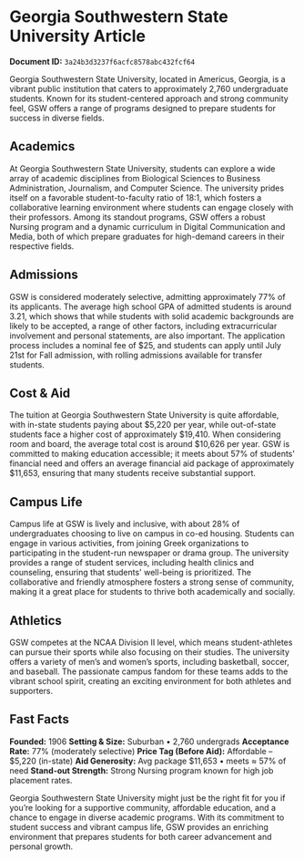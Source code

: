 # Georgia Southwestern State University Article

**Document ID:** `3a24b3d3237f6acfc8578abc432fcf64`

Georgia Southwestern State University, located in Americus, Georgia, is a vibrant public institution that caters to approximately 2,760 undergraduate students. Known for its student-centered approach and strong community feel, GSW offers a range of programs designed to prepare students for success in diverse fields.

## Academics
At Georgia Southwestern State University, students can explore a wide array of academic disciplines from Biological Sciences to Business Administration, Journalism, and Computer Science. The university prides itself on a favorable student-to-faculty ratio of 18:1, which fosters a collaborative learning environment where students can engage closely with their professors. Among its standout programs, GSW offers a robust Nursing program and a dynamic curriculum in Digital Communication and Media, both of which prepare graduates for high-demand careers in their respective fields.

## Admissions
GSW is considered moderately selective, admitting approximately 77% of its applicants. The average high school GPA of admitted students is around 3.21, which shows that while students with solid academic backgrounds are likely to be accepted, a range of other factors, including extracurricular involvement and personal statements, are also important. The application process includes a nominal fee of $25, and students can apply until July 21st for Fall admission, with rolling admissions available for transfer students.

## Cost & Aid
The tuition at Georgia Southwestern State University is quite affordable, with in-state students paying about $5,220 per year, while out-of-state students face a higher cost of approximately $19,410. When considering room and board, the average total cost is around $10,626 per year. GSW is committed to making education accessible; it meets about 57% of students' financial need and offers an average financial aid package of approximately $11,653, ensuring that many students receive substantial support.

## Campus Life
Campus life at GSW is lively and inclusive, with about 28% of undergraduates choosing to live on campus in co-ed housing. Students can engage in various activities, from joining Greek organizations to participating in the student-run newspaper or drama group. The university provides a range of student services, including health clinics and counseling, ensuring that students' well-being is prioritized. The collaborative and friendly atmosphere fosters a strong sense of community, making it a great place for students to thrive both academically and socially.

## Athletics
GSW competes at the NCAA Division II level, which means student-athletes can pursue their sports while also focusing on their studies. The university offers a variety of men’s and women’s sports, including basketball, soccer, and baseball. The passionate campus fandom for these teams adds to the vibrant school spirit, creating an exciting environment for both athletes and supporters.

## Fast Facts
**Founded:** 1906
**Setting & Size:** Suburban • 2,760 undergrads
**Acceptance Rate:** 77% (moderately selective)
**Price Tag (Before Aid):** Affordable – $5,220 (in-state)
**Aid Generosity:** Avg package $11,653 • meets ≈ 57% of need
**Stand-out Strength:** Strong Nursing program known for high job placement rates.

Georgia Southwestern State University might just be the right fit for you if you’re looking for a supportive community, affordable education, and a chance to engage in diverse academic programs. With its commitment to student success and vibrant campus life, GSW provides an enriching environment that prepares students for both career advancement and personal growth.
